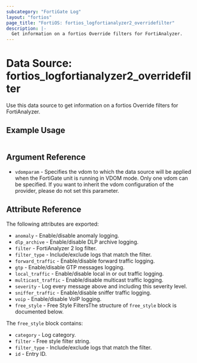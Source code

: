 ```yaml
---
subcategory: "FortiGate Log"
layout: "fortios"
page_title: "FortiOS: fortios_logfortianalyzer2_overridefilter"
description: |-
  Get information on a fortios Override filters for FortiAnalyzer.
---
```


# Data Source: fortios_logfortianalyzer2_overridefilter
Use this data source to get information on a fortios Override filters for FortiAnalyzer.


## Example Usage

```hcl

```

## Argument Reference

* `vdomparam` - Specifies the vdom to which the data source will be applied when the FortiGate unit is running in VDOM mode. Only one vdom can be specified. If you want to inherit the vdom configuration of the provider, please do not set this parameter.

## Attribute Reference

The following attributes are exported:

* `anomaly` - Enable/disable anomaly logging.
* `dlp_archive` - Enable/disable DLP archive logging.
* `filter` - FortiAnalyzer 2 log filter.
* `filter_type` - Include/exclude logs that match the filter.
* `forward_traffic` - Enable/disable forward traffic logging.
* `gtp` - Enable/disable GTP messages logging.
* `local_traffic` - Enable/disable local in or out traffic logging.
* `multicast_traffic` - Enable/disable multicast traffic logging.
* `severity` - Log every message above and including this severity level.
* `sniffer_traffic` - Enable/disable sniffer traffic logging.
* `voip` - Enable/disable VoIP logging.
* `free_style` - Free Style FiltersThe structure of `free_style` block is documented below.

The `free_style` block contains:

* `category` - Log category.
* `filter` - Free style filter string.
* `filter_type` - Include/exclude logs that match the filter.
* `id` - Entry ID.

